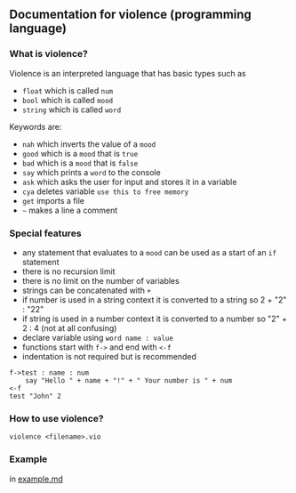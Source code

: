 ## Documentation for violence (programming language)

### What is violence?

Violence is an interpreted language that has basic types such as 
* `float` which is called `num`
* `bool` which is called `mood`
* `string` which is called `word`

Keywords are:
* `nah` which inverts the value of a `mood`
* `good` which is a `mood` that is `true`
* `bad` which is a `mood` that is `false`
* `say` which prints a `word` to the console
* `ask` which asks the user for input and stores it in a variable
* `cya` deletes variable `use this to free memory`
* `get` imports a file
* `~` makes a line a comment

### Special features

* any statement that evaluates to a `mood` can be used as a start of an `if` statement
* there is no recursion limit
* there is no limit on the number of variables
* strings can be concatenated with `+`
* if number is used in a string context it is converted to a string so 2 + "2" : "22"
* if string is used in a number context it is converted to a number so "2" + 2 : 4 (not at all confusing)
* declare variable using `word name : value`
* functions start with `f->` and end with `<-f`
* indentation is not required but is recommended
```violence
f->test : name : num
    say "Hello " + name + "!" + " Your number is " + num
<-f
test "John" 2
```

### How to use violence?

``
violence <filename>.vio
``

### Example

in [example.md](example.md)